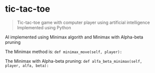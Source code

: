 tic-tac-toe
===========

>Tic-tac-toe game with computer player using artificial intelligence
>Implemented using Python

AI implemented using Minimax algorith and Minimax with Alpha-beta pruning

The Minimax method is: `def minimax_move(self, player):`

The Minimax with Alpha-beta pruning: `def alfa_beta_minimax(self, player, alfa, beta):`
